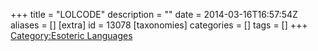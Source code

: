 +++
title = "LOLCODE"
description = ""
date = 2014-03-16T16:57:54Z
aliases = []
[extra]
id = 13078
[taxonomies]
categories = []
tags = []
+++
[Category:Esoteric Languages](https://rosettacode.org/wiki/Category:Esoteric_Languages)

